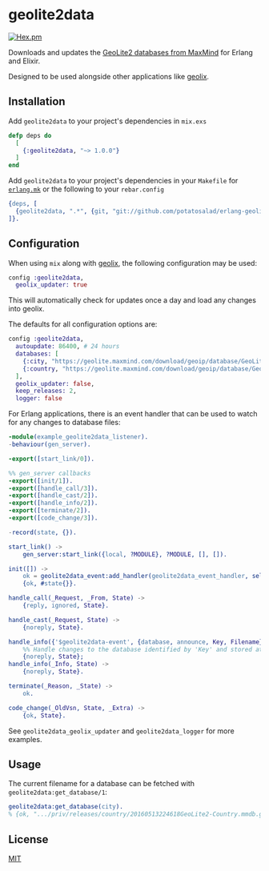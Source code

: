 # geolite2data

[![Hex.pm](https://img.shields.io/hexpm/v/geolite2data.svg)](https://hex.pm/packages/geolite2data)

Downloads and updates the [GeoLite2 databases from MaxMind](https://dev.maxmind.com/geoip/geoip2/geolite2/) for Erlang and Elixir.

Designed to be used alongside other applications like [geolix](https://github.com/mneudert/geolix).

## Installation

Add `geolite2data` to your project's dependencies in `mix.exs`

```elixir
defp deps do
  [
    {:geolite2data, "~> 1.0.0"}
  ]
end
```

Add `geolite2data` to your project's dependencies in your `Makefile` for [`erlang.mk`](https://github.com/ninenines/erlang.mk) or the following to your `rebar.config`

```erlang
{deps, [
  {geolite2data, ".*", {git, "git://github.com/potatosalad/erlang-geolite2data.git", {branch, "master"}}}
]}.
```

## Configuration

When using `mix` along with [geolix](https://github.com/mneudert/geolix), the following configuration may be used:

```elixir
config :geolite2data,
  geolix_updater: true
```

This will automatically check for updates once a day and load any changes into geolix.

The defaults for all configuration options are:

```elixir
config :geolite2data,
  autoupdate: 86400, # 24 hours
  databases: [
    {:city, "https://geolite.maxmind.com/download/geoip/database/GeoLite2-City.md5", "https://geolite.maxmind.com/download/geoip/database/GeoLite2-City.mmdb.gz"},
    {:country, "https://geolite.maxmind.com/download/geoip/database/GeoLite2-Country.md5", "https://geolite.maxmind.com/download/geoip/database/GeoLite2-Country.mmdb.gz"}
  ],
  geolix_updater: false,
  keep_releases: 2,
  logger: false
```

For Erlang applications, there is an event handler that can be used to watch for any changes to database files:

```erlang
-module(example_geolite2data_listener).
-behaviour(gen_server).

-export([start_link/0]).

%% gen_server callbacks
-export([init/1]).
-export([handle_call/3]).
-export([handle_cast/2]).
-export([handle_info/2]).
-export([terminate/2]).
-export([code_change/3]).

-record(state, {}).

start_link() ->
    gen_server:start_link({local, ?MODULE}, ?MODULE, [], []).

init([]) ->
    ok = geolite2data_event:add_handler(geolite2data_event_handler, self()),
    {ok, #state{}}.

handle_call(_Request, _From, State) ->
    {reply, ignored, State}.

handle_cast(_Request, State) ->
    {noreply, State}.

handle_info({'$geolite2data-event', {database, announce, Key, Filename}}, State) ->
    %% Handle changes to the database identified by 'Key' and stored at 'Filename'
    {noreply, State};
handle_info(_Info, State) ->
    {noreply, State}.

terminate(_Reason, _State) ->
    ok.

code_change(_OldVsn, State, _Extra) ->
    {ok, State}.
```

See `geolite2data_geolix_updater` and `geolite2data_logger` for more examples.

## Usage

The current filename for a database can be fetched with `geolite2data:get_database/1`:

```erlang
geolite2data:get_database(city).
% {ok, ".../priv/releases/country/20160513224618GeoLite2-Country.mmdb.gz"}
```

## License

[MIT](https://opensource.org/licenses/MIT/)
